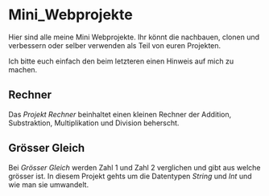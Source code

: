 # Mini_Webprojekte
Hier sind alle meine Mini Webprojekte. Ihr könnt die nachbauen, clonen und verbessern oder selber verwenden als 
Teil von euren Projekten. 

Ich bitte euch einfach den beim letzteren einen Hinweis auf mich zu machen. 


## Rechner
Das *Projekt Rechner* beinhaltet einen kleinen Rechner der Addition, Substraktion, Multiplikation und Division beherscht.  


## Grösser Gleich
Bei *Grösser Gleich* werden Zahl 1 und Zahl 2 verglichen und gibt aus welche grösser ist. 
In diesem Projekt gehts um die Datentypen *String* und *Int* und wie man sie umwandelt.
